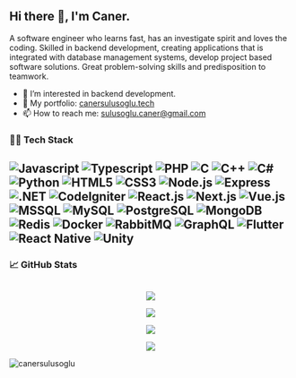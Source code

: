 ## Hi there 👋, I'm Caner.

A software engineer who learns fast, has an investigate spirit and loves the coding. Skilled in backend development, creating applications that is integrated with database management systems, develop project based software solutions. Great problem-solving skills and predisposition to teamwork.

- 🔭 I’m interested in backend development.
- 💼 My portfolio: [canersulusoglu.tech](https://canersulusoglu.tech/)
- 📫 How to reach me: sulusoglu.caner@gmail.com


### 👨‍💻 Tech Stack
![Javascript](https://img.shields.io/badge/JavaScript-F7DF1E.svg?logo=javascript&logoColor=white)
![Typescript](https://img.shields.io/badge/TypeScript-3178C6.svg?logo=typescript&logoColor=white)
![PHP](https://img.shields.io/badge/PHP-777BB4.svg?logo=php&logoColor=white)
![C](https://img.shields.io/badge/C-A8B9CC.svg?logo=c&logoWidth=10&logoColor=black)
![C++](https://img.shields.io/badge/C++-00599C.svg?logo=cplusplus&logoColor=white)
![C#](https://img.shields.io/badge/c%23-%23239120.svg?logo=csharp&logoColor=white)
![Python](https://img.shields.io/badge/Python-3776AB.svg?logo=python&logoColor=white)
![HTML5](https://img.shields.io/badge/HTML5-E34F26.svg?logo=html5&logoColor=white)
![CSS3](https://img.shields.io/badge/CSS3-1572B6.svg?logo=css3&logoColor=white)
![Node.js](https://img.shields.io/badge/Node.js-339933.svg?logo=node.js&logoColor=white)
![Express](https://img.shields.io/badge/Express-000000.svg?logo=express&logoColor=white)
![.NET](https://img.shields.io/badge/.NET-512BD4.svg?logo=dotnet&logoColor=white)
![CodeIgniter](https://img.shields.io/badge/CodeIgniter-EF4223.svg?logo=codeigniter&logoColor=white)
![React.js](https://img.shields.io/badge/React.js-61DAFB.svg?logo=react&logoColor=black)
![Next.js](https://img.shields.io/badge/Next.js-000000.svg?logo=nextdotjs&logoColor=white)
![Vue.js](https://img.shields.io/badge/Vue.js-4FC08D.svg?logo=vuedotjs&logoColor=white)
![MSSQL](https://img.shields.io/badge/MSSQL-CC2927.svg?logo=microsoftsqlserver&logoColor=white)
![MySQL](https://img.shields.io/badge/MySQL-4479A1.svg?logo=mysql&logoColor=white)
![PostgreSQL](https://img.shields.io/badge/PostgreSQL-4169E1.svg?logo=postgresql&logoColor=white)
![MongoDB](https://img.shields.io/badge/MongoDB-47A248.svg?logo=mongodb&logoColor=white)
![Redis](https://img.shields.io/badge/Redis-DC382D.svg?logo=redis&logoColor=white)
![Docker](https://img.shields.io/badge/Docker-2496ED.svg?logo=docker&logoColor=white)
![RabbitMQ](https://img.shields.io/badge/RabbitMQ-FF6600.svg?logo=rabbitmq&logoColor=white)
![GraphQL](https://img.shields.io/badge/GraphQL-%23E535AB.svg?logo=graphql&logoColor=white)
![Flutter](https://img.shields.io/badge/Flutter-02569B.svg?logo=flutter&logoColor=white)
![React Native](https://img.shields.io/badge/React&nbsp;Native-61DAFB.svg?logo=react&logoColor=black)
![Unity](https://img.shields.io/badge/Unity-FFFFFF.svg?logo=unity&logoColor=black)
---


### 📈 GitHub Stats

<p align="center" style="margin-top:2rem">
  <img src="https://github-readme-stats.vercel.app/api?username=canersulusoglu&count_private=true&show_icons=true&hide=contribs,prs&theme=tokyonight&bg_color=FFFFFF00" />
</p>

<p align="center">
  <img src="https://github-readme-streak-stats.herokuapp.com?user=canersulusoglu&theme=tokyonight&background=FFFFFF00" />
</p>

<p align="center">
  <img src="https://github-readme-stats.vercel.app/api/top-langs/?username=canersulusoglu&layout=compact&hide=php,css,html&theme=tokyonight&langs_count=4&bg_color=FFFFFF00" />
</p>

<p align="center">
  <img src="https://github-profile-trophy.vercel.app/?username=canersulusoglu&theme=tokyonight&margin-w=15&margin-h=15&column=4&no-bg=true" />
</p>

<p align="left"> 
  <img src="https://komarev.com/ghpvc/?username=canersulusoglu&label=Profile%20views&color=0e75b6&style=flat" alt="canersulusoglu"/> 
</p>
